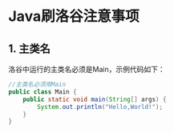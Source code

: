 # Java刷洛谷注意事项

## 1. 主类名

洛谷中运行的主类名必须是Main，示例代码如下：

```java
//主类名必须用Main
public class Main {
	public static void main(String[] args) {
		System.out.println("Hello,World!");
	}
}
```

